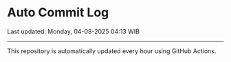 # Auto Commit Log

Last updated: Monday, 04-08-2025 04:13 WIB

---

This repository is automatically updated every hour using GitHub Actions.

